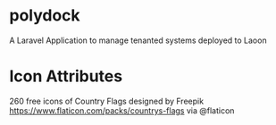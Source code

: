 # polydock
A Laravel Application to manage tenanted systems deployed to Laoon


# Icon Attributes
260 free icons of Country Flags designed by Freepik https://www.flaticon.com/packs/countrys-flags via @flaticon 